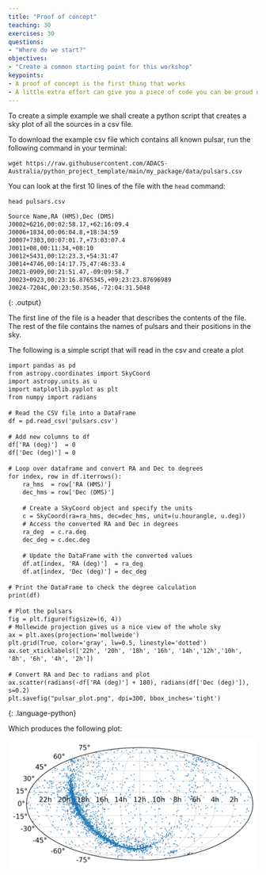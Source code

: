 ```yaml
---
title: "Proof of concept"
teaching: 30
exercises: 30
questions:
- "Where do we start?"
objectives:
- "Create a common starting point for this workshop"
keypoints:
- A proof of concept is the first thing that works
- A little extra effort can give you a piece of code you can be proud of
---
```


To create a simple example we shall create a python script that creates a sky plot of all the sources in a csv file.

To download the example csv file which contains all known pulsar, run the following command in your terminal:

```
wget https://raw.githubusercontent.com/ADACS-Australia/python_project_template/main/my_package/data/pulsars.csv
```

You can look at the first 10 lines of the file with the `head` command:

```
head pulsars.csv
```
```
Source Name,RA (HMS),Dec (DMS)
J0002+6216,00:02:58.17,+62:16:09.4
J0006+1834,00:06:04.8,+18:34:59
J0007+7303,00:07:01.7,+73:03:07.4
J0011+08,00:11:34,+08:10
J0012+5431,00:12:23.3,+54:31:47
J0014+4746,00:14:17.75,47:46:33.4
J0021-0909,00:21:51.47,-09:09:58.7
J0023+0923,00:23:16.8765345,+09:23:23.87696989
J0024-7204C,00:23:50.3546,-72:04:31.5048
```
{: .output}

The first line of the file is a header that describes the contents of the file. The rest of the file contains the names of pulsars and their positions in the sky.

The following is a simple script that will read in the csv and create a plot

```
import pandas as pd
from astropy.coordinates import SkyCoord
import astropy.units as u
import matplotlib.pyplot as plt
from numpy import radians

# Read the CSV file into a DataFrame
df = pd.read_csv('pulsars.csv')

# Add new columns to df
df['RA (deg)']  = 0
df['Dec (deg)'] = 0

# Loop over dataframe and convert RA and Dec to degrees
for index, row in df.iterrows():
    ra_hms  = row['RA (HMS)']
    dec_hms = row['Dec (DMS)']

    # Create a SkyCoord object and specify the units
    c = SkyCoord(ra=ra_hms, dec=dec_hms, unit=(u.hourangle, u.deg))
    # Access the converted RA and Dec in degrees
    ra_deg  = c.ra.deg
    dec_deg = c.dec.deg

    # Update the DataFrame with the converted values
    df.at[index, 'RA (deg)']  = ra_deg
    df.at[index, 'Dec (deg)'] = dec_deg

# Print the DataFrame to check the degree calculation
print(df)

# Plot the pulsars
fig = plt.figure(figsize=(6, 4))
# Mollewide projection gives us a nice view of the whole sky
ax = plt.axes(projection='mollweide')
plt.grid(True, color='gray', lw=0.5, linestyle='dotted')
ax.set_xticklabels(['22h', '20h', '18h', '16h', '14h','12h','10h', '8h', '6h', '4h', '2h'])

# Convert RA and Dec to radians and plot
ax.scatter(radians(-df['RA (deg)'] + 180), radians(df['Dec (deg)']), s=0.2)
plt.savefig("pulsar_plot.png", dpi=300, bbox_inches='tight')
```
{: .language-python}

Which produces the following plot:

![Pulsar plot](../fig/pulsar_plot_all.png)
